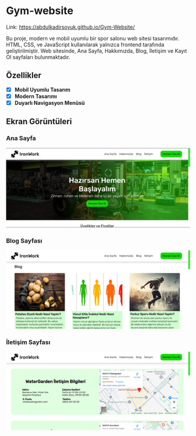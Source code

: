 # Gym-website
Link: https://abdulkadirsoyuk.github.io/Gym-Website/


Bu proje, modern ve mobil uyumlu bir spor salonu web sitesi tasarımıdır. HTML, CSS, ve JavaScript kullanılarak yalnızca frontend tarafında geliştirilmiştir. Web sitesinde, Ana Sayfa, Hakkımızda, Blog, İletişim ve Kayıt Ol sayfaları bulunmaktadır.

## Özellikler
- [x] **Mobil Uyumlu Tasarım**
- [x] **Modern Tasarımı**
- [x] **Duyarlı Navigasyon Menüsü**

## Ekran Görüntüleri
### Ana Sayfa
![Ana Sayfa Görüntüsü](images/index.png)

### Blog Sayfası
![Blog](images/blog.png)

### İletişim Sayfası
![İletişim](images/iletisim.png)
